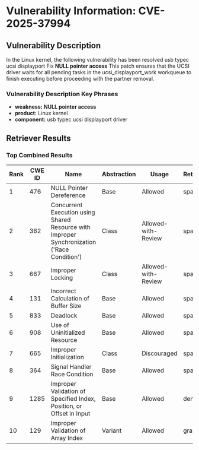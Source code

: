 # Vulnerability Information: CVE-2025-37994

## Vulnerability Description
In the Linux kernel, the following vulnerability has been resolved usb typec ucsi displayport Fix **NULL pointer access** This patch ensures that the UCSI driver waits for all pending tasks in the ucsi_displayport_work workqueue to finish executing before proceeding with the partner removal.

### Vulnerability Description Key Phrases
- **weakness:** **NULL pointer access**
- **product:** Linux kernel
- **component:** usb typec ucsi displayport driver

## Retriever Results

### Top Combined Results

| Rank | CWE ID | Name | Abstraction | Usage  | Retrievers | Individual Scores |
|------|--------|------|-------------|-------|------------|-------------------|
| 1 | 476 | NULL Pointer Dereference | Base | Allowed | sparse | 0.239 |
| 2 | 362 | Concurrent Execution using Shared Resource with Improper Synchronization ('Race Condition') | Class | Allowed-with-Review | sparse | 0.231 |
| 3 | 667 | Improper Locking | Class | Allowed-with-Review | sparse | 0.216 |
| 4 | 131 | Incorrect Calculation of Buffer Size | Base | Allowed | sparse | 0.215 |
| 5 | 833 | Deadlock | Base | Allowed | sparse | 0.213 |
| 6 | 908 | Use of Uninitialized Resource | Base | Allowed | sparse | 0.211 |
| 7 | 665 | Improper Initialization | Class | Discouraged | sparse | 0.209 |
| 8 | 364 | Signal Handler Race Condition | Base | Allowed | sparse | 0.208 |
| 9 | 1285 | Improper Validation of Specified Index, Position, or Offset in Input | Base | Allowed | dense | 0.539 |
| 10 | 129 | Improper Validation of Array Index | Variant | Allowed | graph | 0.003 |

